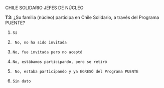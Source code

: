 CHILE  SOLIDARIO JEFES DE NÚCLEO

**T3**: ¿Su familia (núcleo) participa en Chile Solidario, a través del Programa PUENTE?

1.     Sí
2.      No, no ha sido invitada
3.     No, fue invitada pero no aceptó
4.     No, estábamos participando, pero se retiró
5.      No, estaba participando y ya EGRESÓ del Programa PUENTE
9.     Sin dato

